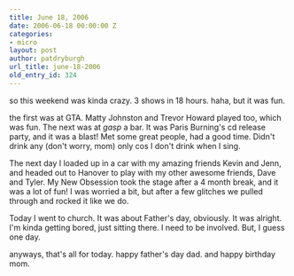 ```yaml
---
title: June 18, 2006
date: 2006-06-18 00:00:00 Z
categories:
- micro
layout: post
author: patdryburgh
url_title: june-18-2006
old_entry_id: 324
---
```


so this weekend was kinda crazy. 3 shows in 18 hours. haha, but it was fun. 

the first was at GTA. Matty Johnston and Trevor Howard played too, which was fun. The next was at *gasp* a bar. It was Paris Burning's cd release party, and it was a blast!  Met some great people, had a good time. Didn't drink any (don't worry, mom) only cos I don't drink when I sing. 

The next day I loaded up in a car with my amazing friends Kevin and Jenn, and headed out to Hanover to play with my other awesome friends, Dave and Tyler. My New Obsession took the stage after a 4 month break, and it was a lot of fun!  I was worried a bit, but after a few glitches we pulled through and rocked it like we do. 

Today I went to church. It was about Father's day, obviously. It was alright. I'm kinda getting bored, just sitting there. I need to be involved. But, I guess one day. 

anyways, that's all for today. happy father's day dad. and happy birthday mom.